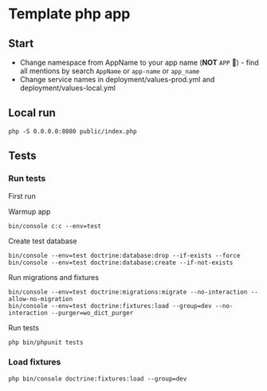 # Template php app

## Start

- Change namespace from AppName to your app name (__NOT__ `APP` 🙏) - find all mentions by search `AppName` or `app-name` or `app_name`
- Change service names in deployment/values-prod.yml and deployment/values-local.yml

## Local run

```
php -S 0.0.0.0:8080 public/index.php
```

## Tests

### Run tests

First run

Warmup app

```
bin/console c:c --env=test 
```

Create test database

```
bin/console --env=test doctrine:database:drop --if-exists --force 
bin/console --env=test doctrine:database:create --if-not-exists
```

Run migrations and fixtures

```
bin/console --env=test doctrine:migrations:migrate --no-interaction --allow-no-migration
bin/console --env=test doctrine:fixtures:load --group=dev --no-interaction --purger=wo_dict_purger
```

Run tests

```
php bin/phpunit tests
```

### Load fixtures

```
php bin/console doctrine:fixtures:load --group=dev
```